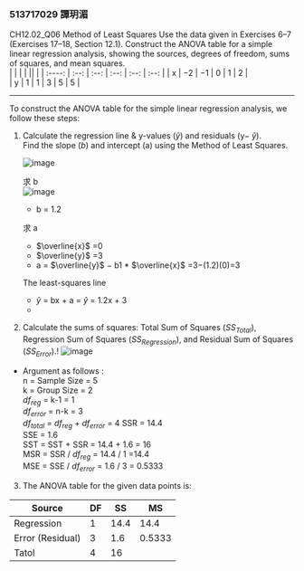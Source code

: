 ### 513717029 譚玥湄  

CH12.02_Q06 
Method of Least Squares Use the data given in Exercises 6–7 (Exercises 17–18, Section 12.1). Construct the ANOVA table for a simple linear regression analysis, showing the sources, degrees of freedom, sums of squares, and mean squares.  
|       |    | | || |
| :----:  | :--:   | :--: | :--: |   :--: |    :--: | 
| x | −2 | −1 | 0 | 1 | 2 |   
| y | 1  | 1  | 3 | 5 | 5 | 

---
To construct the ANOVA table for the simple linear regression analysis, we follow these steps:  
1. Calculate the regression line & y-values ($\hat{y}$) and residuals (y− $\hat{y}$).  
   Find the slope ($b$) and intercept (a) using the Method of Least Squares.

   ![image](https://github.com/user-attachments/assets/788f8a23-501f-4d3d-9157-5071347044b5)
   
   求 b  
   ![image](https://github.com/user-attachments/assets/ba7247c9-50ed-4f73-a9e5-fca4c116ac83)  
   - b = 1.2 
   
   求 a
   - $\overline{x}$ =0  
   - $\overline{y}$ =3
   - a = $\overline{y}$ − b1 *  $\overline{x}$ =3−(1.2)(0)=3 

    The least-squares line  
    - $\hat{y}$ = bx + a  =  $\hat{y}$ = 1.2x + 3
    -   

2. Calculate the sums of squares: Total Sum of Squares ($SS_{Total}$), Regression Sum of Squares ($SS_{Regression}$), and Residual Sum of Squares ($SS_{Error}$).!
![image](https://github.com/user-attachments/assets/c608e140-bcda-4d6a-b6f8-ba83beec2bb3)

- Argument as follows :  
n = Sample Size =  5   
k = Group Size =  2  
$df_{reg}$ = k-1 = 1  
$df_{error}$ = n-k = 3  
$df_{total}$ = $df_{reg}$ + $df_{error}$  = 4 
SSR = 14.4  
SSE = 1.6  
SST = SST + SSR = 14.4 + 1.6 = 16  
MSR = SSR / $df_{reg}$ = 14.4 / 1 =14.4  
MSE = SSE / $df_{error}$ = 1.6 / 3 = 0.5333  

3. The ANOVA table for the given data points is:

| Source  | DF    | SS | MS |
| ----  | --    | -- | -- |
| Regression   | 1     | 14.4  | 14.4  |
| Error (Residual) | 3     | 1.6 | 0.5333 |
| Tatol | 4     | 16 |
